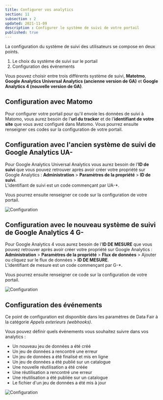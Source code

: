 ```yaml
---
title: Configurer vos analytics
section: 11
subsection : 2
updated: 2021-11-09
description : Configurer le système de suivi de votre portail
published: true
---
```


La configuration du système de suivi des utilisateurs se compose en deux points.
1. Le choix du système de suivi sur le portail
2. Configuration des événements
<p>
</p>

Vous pouvez choisir entre trois différents système de suivi, **Matotmo**, **Google Analytics Universal Analytics (ancienne version de GA)** et **Google Analytics 4 (nouvelle version de GA)**.

## Configuration avec Matomo

Pour configurer votre portail pour qu'il envoie les données de suivi à Matomo, vous aurez besoin de l'**url du tracker** et de l'**identifiant de votre site** que vous avez configuré dans Matomo. Vous pourrez ensuite renseigner ces codes sur la configuration de votre portail.

## Configuration avec l'ancien système de suivi de Google Analytics UA-

Pour Google Analytics Universal Analytics vous aurez besoin de l'**ID de suivi** que vous pouvez retrouver après avoir créer votre propriété sur Google Analytics : **Administration** > **Paramètres de la propriété** > **ID de suivi**.  
L'identifiant de suivi est un code commençant par UA-*.

Vous pourrez ensuite renseigner ce code sur la configuration de votre portail.

![Configuration](./images/user-guide-backoffice/config-GA-1.jpg)

## Configuration avec le nouveau système de suivi de Google Analytics 4 G-

Pour Google Analytics 4 vous aurez besoin de l'**ID DE MESURE** que vous pouvez retrouver après avoir créer votre propriété sur Google Analytics : **Administration** > **Paramètres de la propriété** > **Flux de données** > Ajouter ou cliquez sur le flux de données > **ID DE MESURE**.  
L'identifiant de mesure est un code commençant par G-*.

Vous pourrez ensuite renseigner ce code sur la configuration de votre portail.

![Configuration](./images/user-guide-backoffice/config-GA4.jpg)

## Configuration des événements

Ce point de configuration est disponible dans les paramètres de Data Fair à la catégorie *Appels exterieurs (webhooks)*.

Vous pouvez définir quels événements vous souhaitez suivre dans vos analytics :
* Un nouveau jeu de données a été créé
* Un jeu de données a rencontré une erreur
* Un jeu de données a été finalisé et mis en ligne
* Un jeu de données a été publié sur un catalogue
* Une nouvelle réutilisation a été créée
* Une réutilisation a rencontré une erreur
* Une réutilisation a été publiée sur un catalogue
* Le fichier d'un jeu de données a été mis à jour

![Configuration](./images/user-guide-backoffice/config-GA-2.jpg)
